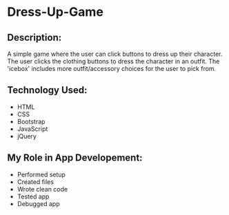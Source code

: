 # Dress-Up-Game

## Description: 
A simple game where the user can click buttons to dress up their character. The user clicks the clothing buttons to dress the character in an outfit. The 'icebox' includes more outfit/accessory choices for the user to pick from.

## Technology Used:
* HTML
* CSS
* Bootstrap
* JavaScript
* jQuery

## My Role in App Developement: 
* Performed setup
* Created files
* Wrote clean code
* Tested app
* Debugged app

